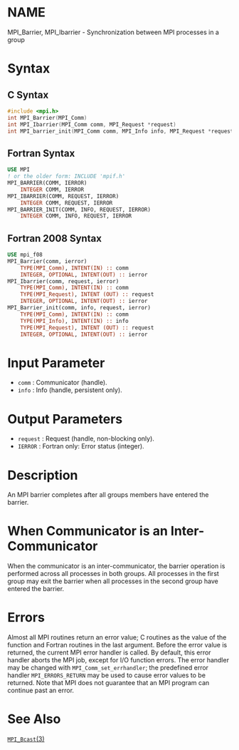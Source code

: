 # NAME

MPI_Barrier, MPI_Ibarrier - Synchronization between MPI processes in a group

# Syntax

## C Syntax
```c
#include <mpi.h>
int MPI_Barrier(MPI_Comm)
int MPI_Ibarrier(MPI_Comm comm, MPI_Request *request)
int MPI_barrier_init(MPI_Comm comm, MPI_Info info, MPI_Request *request)
```
## Fortran Syntax
```fortran
USE MPI
! or the older form: INCLUDE 'mpif.h'
MPI_BARRIER(COMM, IERROR)
    INTEGER COMM, IERROR
MPI_IBARRIER(COMM, REQUEST, IERROR)
    INTEGER COMM, REQUEST, IERROR
MPI_BARRIER_INIT(COMM, INFO, REQUEST, IERROR)
    INTEGER COMM, INFO, REQUEST, IERROR
```
## Fortran 2008 Syntax
```fortran
USE mpi_f08
MPI_Barrier(comm, ierror)
    TYPE(MPI_Comm), INTENT(IN) :: comm
    INTEGER, OPTIONAL, INTENT(OUT) :: ierror
MPI_Ibarrier(comm, request, ierror)
    TYPE(MPI_Comm), INTENT(IN) :: comm
    TYPE(MPI_Request), INTENT (OUT) :: request
    INTEGER, OPTIONAL, INTENT(OUT) :: ierror
MPI_Barrier_init(comm, info, request, ierror)
    TYPE(MPI_Comm), INTENT(IN) :: comm
    TYPE(MPI_Info), INTENT(IN) :: info
    TYPE(MPI_Request), INTENT (OUT) :: request
    INTEGER, OPTIONAL, INTENT(OUT) :: ierror
```
# Input Parameter
* `comm` : Communicator (handle).
* `info` : Info (handle, persistent only).
# Output Parameters
* `request` : Request (handle, non-blocking only).
* `IERROR` : Fortran only: Error status (integer).
# Description
An MPI barrier completes after all groups members have entered the barrier.
# When Communicator is an Inter-Communicator
When the communicator is an inter-communicator, the barrier operation is performed across all processes in both groups.  All processes in the first group may exit the barrier when all processes in the second group have entered the barrier.
# Errors
Almost all MPI routines return an error value; C routines as the value of the function and Fortran routines in the last argument.
Before the error value is returned, the current MPI error handler is called. By default, this error handler aborts the MPI job, except for I/O function errors. The error handler may be changed with `MPI_Comm_set_errhandler`; the predefined error handler `MPI_ERRORS_RETURN` may be used to cause error values to be returned. Note that MPI does not guarantee that an MPI program can continue past an error.
# See Also
[`MPI_Bcast`(3)](MPI_Bcast.html)

